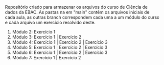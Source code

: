 Repositório criado para armazenar os arquivos do curso de Ciência de dados da EBAC.
As pastas na em "main" contêm os arquivos iniciais de cada aula, as outras branch correspondem cada uma a um módulo do curso e cada arquivo um exercício resolvido deste.
1. Módulo 2: Exercício 1
2. Módulo 3: Exercício 1 |
             Exercício 2
3. Módulo 4: Exercício 1 |
             Exercício 2 |
             Exercício 3
4. Módulo 5: Exercício 1 |
             Exercício 2 |
             Exercício 3
5. Módulo 6: Exercício 1 |
             Exercício 2 |
             Exercício 3
6. Módulo 7: Exercício 1 |
             Exercício 2
